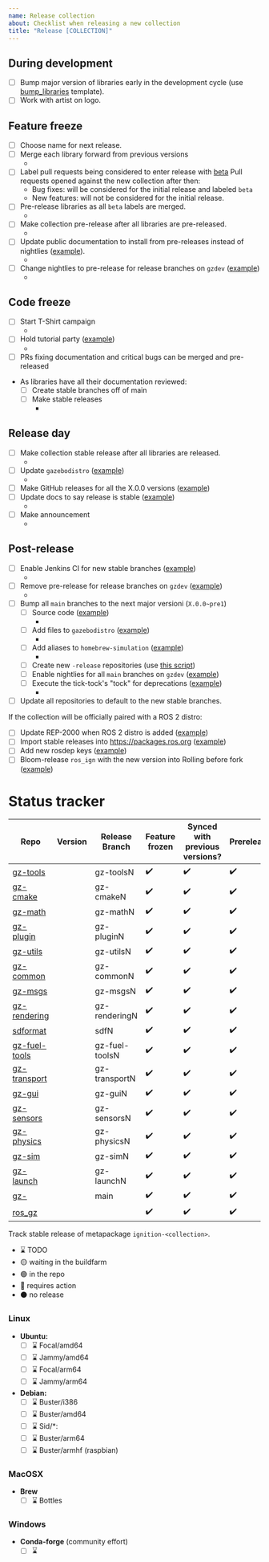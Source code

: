 ```yaml
---
name: Release collection
about: Checklist when releasing a new collection
title: "Release [COLLECTION]"
---
```


<!--

Use this template to keep track of everything that needs to be done to
release a new collection.

When opening PRs, add a link back to this issue for easier tracking.

-->

## During development

- [ ] Bump major version of libraries early in the development cycle (use [bump_libraries](bump_libraries.md) template).
- [ ] Work with artist on logo.

## Feature freeze

- [ ] Choose name for next release.
- [ ] Merge each library forward from previous versions
    * <!-- LINK PRS HERE -->
- [ ] Label pull requests being considered to enter release with [beta](https://github.com/search?q=org%3Agazebosim+label%3Abeta&state=open)
    Pull requests opened against the new collection after then:
    - Bug fixes: will be considered for the initial release and labeled `beta`
    - New features: will not be considered for the initial release.
- [ ] Pre-release libraries as all `beta` labels are merged.
    * <!-- LINK PRS HERE -->
- [ ] Make collection pre-release after all libraries are pre-released.
    * <!-- LINK PR HERE -->
- [ ] Update public documentation to install from pre-releases instead of nightlies ([example](https://github.com/gazebosim/docs/pull/196/files#diff-ebeee4adce7cb444f663b59020fb9f43f6f9adf36f63657b8afdeeea7a8530d1)).
    * <!-- LINK PR HERE -->
- [ ] Change nightlies to pre-release for release branches on `gzdev` ([example](https://github.com/gazebo-tooling/gzdev/pull/35))
    * <!-- LINK PR HERE -->

## Code freeze

- [ ] Start T-Shirt campaign
    * <!-- LINK POST HERE -->
- [ ] Hold tutorial party ([example](https://community.gazebosim.org/t/ignition-edifice-tutorial-party-support-open-source-and-get-t-shirts/866))
    * <!-- LINK POST HERE -->
- [ ] PRs fixing documentation and critical bugs can be merged and pre-released
- As libraries have all their documentation reviewed:
    - [ ] Create stable branches off of main
    - [ ] Make stable releases
        * <!-- LINK PRs HERE -->

## Release day

- [ ] Make collection stable release after all libraries are released.
    * <!-- LINK PR HERE -->
- [ ] Update `gazebodistro` ([example](https://github.com/gazebo-tooling/gazebodistro/pull/31))
    * <!-- LINK PR HERE -->
- [ ] Make GitHub releases for all the X.0.0 versions ([example](https://github.com/gazebosim/gz-transport/releases/tag/ignition-transport9_9.0.0))
- [ ] Update docs to say release is stable ([example](https://github.com/gazebosim/docs/pull/171))
    * <!-- LINK PR HERE -->
- [ ] Make announcement
    * <!-- LINK POST HERE -->

## Post-release

- [ ] Enable Jenkins CI for new stable branches ([example](https://github.com/gazebo-tooling/release-tools/pull/299))
    * <!-- LINK PR HERE -->
- [ ] Remove pre-release for release branches on `gzdev` ([example](https://github.com/gazebo-tooling/gzdev/pull/36))
    * <!-- LINK PR HERE -->
- [ ] Bump all `main` branches to the next major versioni (`X.0.0~pre1`)
    - [ ] Source code ([example](https://github.com/gazebosim/gz-common/pull/193))
        * <!-- LINK PRs HERE -->
    - [ ] Add files to `gazebodistro` ([example](https://github.com/gazebo-tooling/gazebodistro/pull/12))
        * <!-- LINK PR HERE -->
    - [ ] Add aliases to `homebrew-simulation` ([example](https://github.com/osrf/homebrew-simulation/commit/1f8602af6f52e06e0542eebfbdbe97f5f6cf950c))
        * <!-- LINK PR HERE -->
    - [ ] Create new `-release` repositories (use [this script](https://github.com/gazebo-tooling/release-tools/blob/master/release-repo-scripts/new_ignition_release_repos.bash))
    - [ ] Enable nightlies for all `main` branches on `gzdev` ([example](https://github.com/gazebo-tooling/gzdev/pull/50))
    - [ ] Execute the tick-tock's "tock" for deprecations ([example](https://github.com/gazebosim/gz-sim/pull/875))
        * <!-- LINK PRs HERE -->
- [ ] Update all repositories to default to the new stable branches.

If the collection will be officially paired with a ROS 2 distro:

- [ ] Update REP-2000 when ROS 2 distro is added ([example](https://github.com/ros-infrastructure/rep/pull/291))
- [ ] Import stable releases into https://packages.ros.org ([example](https://github.com/ros-infrastructure/reprepro-updater/pull/109))
- [ ] Add new rosdep keys ([example](https://github.com/ros/rosdistro/pull/29176))
- [ ] Bloom-release `ros_ign` with the new version into Rolling before fork ([example](https://github.com/ros/rosdistro/pull/29192))

# Status tracker

Repo | Version | Release Branch | Feature frozen | Synced with previous versions? | Prerelease? | Code Frozen | Stable release? | Open PRs | Pending dep release
-- | -- | -- | -- | -- | -- | -- | -- | -- | --
[gz-tools](https://github.com/gazebosim/gz-tools)           |  | gz-toolsN | ✔️ | ✔️  | ✔️ | ✔️ | ✔️ | [PRs](https://github.com/gazebosim/gz-tools/pulls/?q=is%3Apr+is%3Aopen+label%3A%22beta%22) |
[gz-cmake](https://github.com/gazebosim/gz-cmake)           |  | gz-cmakeN | ✔️ | ✔️  | ✔️ | ✔️ | ✔️ | [PRs](https://github.com/gazebosim/gz-cmake/pulls/?q=is%3Apr+is%3Aopen+label%3A%22beta%22) |
[gz-math](https://github.com/gazebosim/gz-math)             |  | gz-mathN | ✔️ | ✔️  | ✔️ | ✔️ | ✔️ | [PRs](https://github.com/gazebosim/gz-math/pulls/?q=is%3Apr+is%3Aopen+label%3A%22beta%22) |
[gz-plugin](https://github.com/gazebosim/gz-plugin)         |  | gz-pluginN | ✔️ | ✔️  | ✔️ | ✔️ | ✔️ | [PRs](https://github.com/gazebosim/gz-plugin/pulls/?q=is%3Apr+is%3Aopen+label%3A%22beta%22) |
[gz-utils](https://github.com/gazebosim/gz-utils)           |  | gz-utilsN | ✔️ | ✔️  | ✔️ | ✔️ | ✔️ | [PRs](https://github.com/gazebosim/gz-utils/pulls/?q=is%3Apr+is%3Aopen+label%3A%22beta%22) |
[gz-common](https://github.com/gazebosim/gz-common)         |  | gz-commonN | ✔️ | ✔️  | ✔️ | ✔️ | ✔️ | [PRs](https://github.com/gazebosim/gz-common/pulls/?q=is%3Apr+is%3Aopen+label%3A%22beta%22) |
[gz-msgs](https://github.com/gazebosim/gz-msgs)             |  | gz-msgsN | ✔️ | ✔️ | ✔️ | ✔️ | ✔️ | [PRs](https://github.com/gazebosim/gz-msgs/pulls/?q=is%3Apr+is%3Aopen+label%3A%22beta%22) |
[gz-rendering](https://github.com/gazebosim/gz-rendering)   |  | gz-renderingN | ✔️ | ✔️ | ✔️ | ✔️ | ✔️ | [PRs](https://github.com/gazebosim/gz-rendering/pulls/?q=is%3Apr+is%3Aopen+label%3A%22beta%22) |
[sdformat](https://github.com/gazebosim/sdformat)             |  | sdfN | ✔️ | ✔️  | ✔️ | ✔️ | ✔️ | [PRs](https://github.com/gazebosim/sdformat/pulls/?q=is%3Apr+is%3Aopen+label%3A%22beta%22) |
[gz-fuel-tools](https://github.com/gazebosim/gz-fuel-tools) |  | gz-fuel-toolsN | ✔️ | ✔️ | ✔️ | ✔️ | ✔️ | [PRs](https://github.com/gazebosim/gz-fuel-tools/pulls/?q=is%3Apr+is%3Aopen+label%3A%22beta%22) |
[gz-transport](https://github.com/gazebosim/gz-transport)   |  | gz-transportN | ✔️ | ✔️ | ✔️ | ✔️ | ✔️ | [PRs](https://github.com/gazebosim/gz-transport/pulls/?q=is%3Apr+is%3Aopen+label%3A%22beta%22) |
[gz-gui](https://github.com/gazebosim/gz-gui)               |  | gz-guiN | ✔️ | ✔️  | ✔️ | ✔️ | ✔️ | [PRs](https://github.com/gazebosim/gz-gui/pulls/?q=is%3Apr+is%3Aopen+label%3A%22beta%22) |
[gz-sensors](https://github.com/gazebosim/gz-sensors)       |  | gz-sensorsN | ✔️ | ✔️ | ✔️ | ✔️ | ✔️ | [PRs](https://github.com/gazebosim/gz-sensors/pulls/?q=is%3Apr+is%3Aopen+label%3A%22beta%22) |
[gz-physics](https://github.com/gazebosim/gz-physics)       |  | gz-physicsN | ✔️ | ✔️ | ✔️ | ✔️ | ✔️ | [PRs](https://github.com/gazebosim/gz-physics/pulls/?q=is%3Apr+is%3Aopen+label%3A%22beta%22) |
[gz-sim](https://github.com/gazebosim/gz-sim)         |  | gz-simN | ✔️ | ✔️ | ✔️ | ✔️ | ✔️ | [PRs](https://github.com/gazebosim/gz-sim/pulls/?q=is%3Apr+is%3Aopen+label%3A%22beta%22) |
[gz-launch](https://github.com/gazebosim/gz-launch)         |  | gz-launchN | ✔️ | ✔️ | ✔️ | ✔️ | ✔️ | [PRs](https://github.com/gazebosim/gz-launch/pulls/?q=is%3Apr+is%3Aopen+label%3A%22beta%22) |
[gz-<collection>](https://github.com/gazebosim/gz-<cok>)    |  | main | ✔️ | ✔️  | ✔️ | ✔️ | ✔️ | [PRs](https://github.com/gazebosim/gz-<collection>/pulls/?q=is%3Apr+is%3Aopen+label%3A%22beta%22) |
[ros_gz](https://github.com/gazebosim/ros_gz)               |  | <distros> | ✔️ | ✔️ | ✔️ |  |  | [PRs](https://github.com/gazebosim/ros_gz/pulls/?q=is%3Apr+is%3Aopen+label%3A%22beta%22) |

Track stable release of metapackage `ignition-<collection>`.

* :hourglass: TODO
* :yellow_circle: waiting in the buildfarm
* :green_circle: in the repo
* :red_circle: requires action
* :black_circle: no release

### Linux

 * **Ubuntu:**
   - [ ] :hourglass: Focal/amd64
   - [ ] :hourglass: Jammy/amd64
   - [ ] :hourglass: Focal/arm64
   - [ ] :hourglass: Jammy/arm64

 * **Debian:**
   - [ ] :hourglass: Buster/i386
   - [ ] :hourglass: Buster/amd64
   - [ ] :hourglass: Sid/\*:
   - [ ] :hourglass: Buster/arm64
   - [ ] :hourglass: Buster/armhf (raspbian)

### MacOSX

* **Brew**
  - [ ] :hourglass: Bottles

### Windows

* **Conda-forge** (community effort)
  - [ ] :hourglass:
